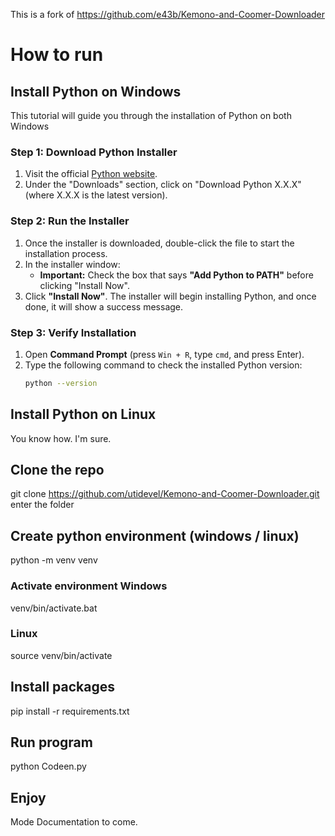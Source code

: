 This is a fork of https://github.com/e43b/Kemono-and-Coomer-Downloader

# How to run

## Install Python on Windows
This tutorial will guide you through the installation of Python on both Windows

### Step 1: Download Python Installer

1. Visit the official [Python website](https://www.python.org/downloads/).
2. Under the "Downloads" section, click on "Download Python X.X.X" (where X.X.X is the latest version).

### Step 2: Run the Installer

1. Once the installer is downloaded, double-click the file to start the installation process.
2. In the installer window:
   - **Important:** Check the box that says **"Add Python to PATH"** before clicking "Install Now".
3. Click **"Install Now"**. The installer will begin installing Python, and once done, it will show a success message.

### Step 3: Verify Installation

1. Open **Command Prompt** (press `Win + R`, type `cmd`, and press Enter).
2. Type the following command to check the installed Python version:
   ```bash
   python --version

## Install Python on Linux
You know how. I'm sure.

## Clone the repo
git clone https://github.com/utidevel/Kemono-and-Coomer-Downloader.git
enter the folder

## Create python environment (windows / linux)
python -m venv venv

### Activate environment Windows
venv/bin/activate.bat

### Linux 
source venv/bin/activate

## Install packages
pip install -r requirements.txt

## Run program
python Codeen.py

## Enjoy

Mode Documentation to come.